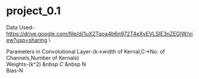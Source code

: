 # project_0.1

Data Used-
https://drive.google.com/file/d/1uX2Tqoa4b6n972T4eXvEVLSIE3nZEGIW/view?usp=sharing  \

Parameters in Convolutional Layer-(k->width of Kernal,C->No: of Channels,Number of Kernals) \
Weights-(k^2) &nbsp *C* &nbsp N \
Bias-N 


